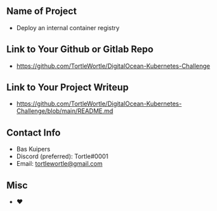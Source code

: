 ## Name of Project 
* Deploy an internal container registry
 
## Link to Your Github or Gitlab Repo
* https://github.com/TortleWortle/DigitalOcean-Kubernetes-Challenge

## Link to Your Project Writeup
* https://github.com/TortleWortle/DigitalOcean-Kubernetes-Challenge/blob/main/README.md

## Contact Info
* Bas Kuipers
* Discord (preferred): Tortle#0001
* Email: tortlewortle@gmail.com

## Misc 
* ❤️
